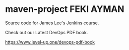 # maven-project FEKI AYMAN
Source code for James Lee's Jenkins course.

Check out our Latest DevOps PDF book.

https://www.level-up.one/devops-pdf-book
